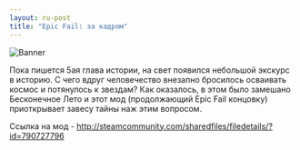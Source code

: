 ```yaml
---
layout: ru-post
title: "Epic Fail: за кадром"
---
```

![Banner](https://pp.vk.me/c626320/v626320555/3bdd7/BTjNCx5AebM.jpg)

Пока пишется 5ая глава истории, на свет появился небольшой экскурс в историю. С чего вдруг человечество внезапно бросилось осваивать космос и потянулось к звездам?  Как оказалось, в этом было замешано Бесконечное Лето и этот мод (продолжающий Epic Fail концовку) приоткрывает завесу тайны наж этим вопросом.

Ссылка на мод - http://steamcommunity.com/sharedfiles/filedetails/?id=790727796
